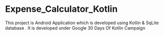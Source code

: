 # Expense_Calculator_Kotlin
This project is Android Application which is developed using Kotlin & SqLite database . It is developed under Google 30 Days Of Kotlin Campaign
